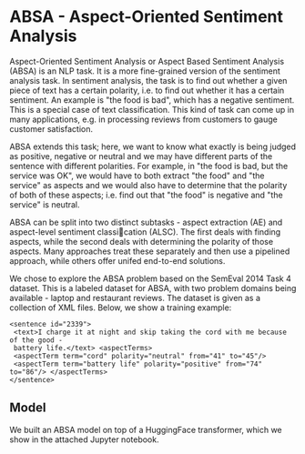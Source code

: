 # ABSA - Aspect-Oriented Sentiment Analysis

Aspect-Oriented Sentiment Analysis or Aspect Based Sentiment Analysis (ABSA) is an NLP task. It is a more fine-grained version of the sentiment analysis task. In sentiment analysis, the task is to find out whether a given piece of text has a certain polarity, i.e. to find out whether it has a certain sentiment. An example is "the food is bad", which has a negative sentiment. This is a special case of text classification. This kind of task can come up in many applications, e.g. in processing reviews from customers to gauge customer satisfaction.

ABSA extends this task; here, we want to know what exactly is being judged as positive, negative or neutral and we may have different parts of the sentence with different polarities. For example, in "the food is bad, but the service was OK", we would have to both extract "the food" and "the service" as aspects and we would also have to determine that the polarity of both of these aspects; i.e. find out that "the food" is negative and "the service" is neutral.

ABSA can be split into two distinct subtasks - aspect extraction (AE) and aspect-level sentiment classi􏰁cation (ALSC). The first deals with finding aspects, while the second deals with determining the polarity of those aspects. Many approaches treat these separately and then use a pipelined approach, while others offer unifed end-to-end solutions.

We chose to explore the ABSA problem based on the SemEval 2014 Task 4 dataset. This is a labeled dataset for ABSA, with two problem domains being available - laptop and restaurant reviews. The dataset is given as a collection of XML files. Below, we show a training example:

```
<sentence id="2339">
 <text>I charge it at night and skip taking the cord with me because of the good -
 battery life.</text> <aspectTerms>
 <aspectTerm term="cord" polarity="neutral" from="41" to="45"/>
 <aspectTerm term="battery life" polarity="positive" from="74" to="86"/> </aspectTerms>
</sentence>
```

## Model

We built an ABSA model on top of a HuggingFace transformer, which we show in the attached Jupyter notebook. 
